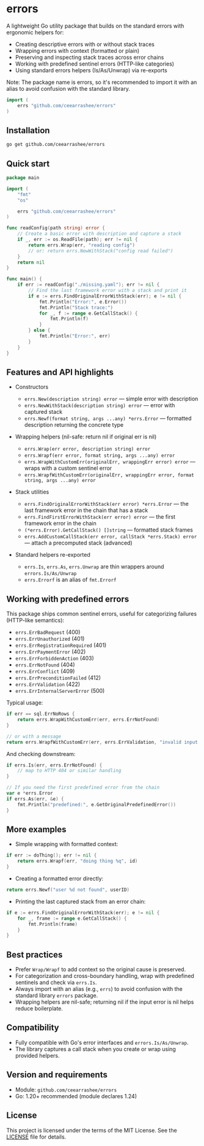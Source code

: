 # errors

A lightweight Go utility package that builds on the standard errors with ergonomic helpers for:
- Creating descriptive errors with or without stack traces
- Wrapping errors with context (formatted or plain)
- Preserving and inspecting stack traces across error chains
- Working with predefined sentinel errors (HTTP-like categories)
- Using standard errors helpers (Is/As/Unwrap) via re-exports

Note: The package name is errors, so it's recommended to import it with an alias to avoid confusion with the standard library.

```go
import (
    errs "github.com/ceearrashee/errors"
)
```

## Installation

```bash
go get github.com/ceearrashee/errors
```

## Quick start

```go
package main

import (
	"fmt"
	"os"

	errs "github.com/ceearrashee/errors"
)

func readConfig(path string) error {
	// Create a basic error with description and capture a stack
	if _, err := os.ReadFile(path); err != nil {
		return errs.Wrap(err, "reading config")
		// or: return errs.NewWithStack("config read failed")
	}
	return nil
}

func main() {
	if err := readConfig("./missing.yaml"); err != nil {
		// Find the last framework error with a stack and print it
		if e := errs.FindOriginalErrorWithStack(err); e != nil {
			fmt.Println("Error:", e.Error())
			fmt.Println("Stack trace:")
			for _, f := range e.GetCallStack() {
				fmt.Println(f)
			}
		} else {
			fmt.Println("Error:", err)
		}
	}
}
```

## Features and API highlights

- Constructors
  - `errs.New(description string) error` — simple error with description
  - `errs.NewWithStack(description string) error` — error with captured stack
  - `errs.Newf(format string, args ...any) *errs.Error` — formatted description returning the concrete type

- Wrapping helpers (nil-safe: return nil if original err is nil)
  - `errs.Wrap(err error, description string) error`
  - `errs.Wrapf(err error, format string, args ...any) error`
  - `errs.WrapWithCustomErr(originalErr, wrappingErr error) error` — wraps with a custom sentinel error
  - `errs.WrapfWithCustomErr(originalErr, wrappingErr error, format string, args ...any) error`

- Stack utilities
  - `errs.FindOriginalErrorWithStack(err error) *errs.Error` — the last framework error in the chain that has a stack
  - `errs.FindFirstErrorWithStack(err error) error` — the first framework error in the chain
  - `(*errs.Error).GetCallStack() []string` — formatted stack frames
  - `errs.AddCustomCallStack(err error, callStack *errs.Stack) error` — attach a precomputed stack (advanced)

- Standard helpers re-exported
  - `errs.Is`, `errs.As`, `errs.Unwrap` are thin wrappers around `errors.Is/As/Unwrap`
  - `errs.Errorf` is an alias of `fmt.Errorf`

## Working with predefined errors

This package ships common sentinel errors, useful for categorizing failures (HTTP-like semantics):

- `errs.ErrBadRequest` (400)
- `errs.ErrUnauthorized` (401)
- `errs.ErrRegistrationRequired` (401)
- `errs.ErrPaymentError` (402)
- `errs.ErrForbiddenAction` (403)
- `errs.ErrNotFound` (404)
- `errs.ErrConflict` (409)
- `errs.ErrPreconditionFailed` (412)
- `errs.ErrValidation` (422)
- `errs.ErrInternalServerError` (500)

Typical usage:

```go
if err == sql.ErrNoRows {
    return errs.WrapWithCustomErr(err, errs.ErrNotFound)
}

// or with a message
return errs.WrapfWithCustomErr(err, errs.ErrValidation, "invalid input: %s", field)
```

And checking downstream:

```go
if errs.Is(err, errs.ErrNotFound) {
    // map to HTTP 404 or similar handling
}

// If you need the first predefined error from the chain
var e *errs.Error
if errs.As(err, &e) {
    fmt.Println("predefined:", e.GetOriginalPredefinedError())
}
```

## More examples

- Simple wrapping with formatted context:

```go
if err := doThing(); err != nil {
    return errs.Wrapf(err, "doing thing %q", id)
}
```

- Creating a formatted error directly:

```go
return errs.Newf("user %d not found", userID)
```

- Printing the last captured stack from an error chain:

```go
if e := errs.FindOriginalErrorWithStack(err); e != nil {
    for _, frame := range e.GetCallStack() {
        fmt.Println(frame)
    }
}
```

## Best practices

- Prefer `Wrap/Wrapf` to add context so the original cause is preserved.
- For categorization and cross-boundary handling, wrap with predefined sentinels and check via `errs.Is`.
- Always import with an alias (e.g., `errs`) to avoid confusion with the standard library `errors` package.
- Wrapping helpers are nil-safe; returning nil if the input error is nil helps reduce boilerplate.

## Compatibility

- Fully compatible with Go's error interfaces and `errors.Is/As/Unwrap`.
- The library captures a call stack when you create or wrap using provided helpers.

## Version and requirements

- Module: `github.com/ceearrashee/errors`
- Go: 1.20+ recommended (module declares 1.24)

## License

This project is licensed under the terms of the MIT License. See the [LICENSE](./LICENSE) file for details.
